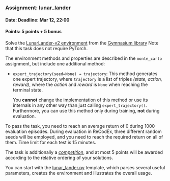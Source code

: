 ### Assignment: lunar_lander
#### Date: Deadline: Mar 12, 22:00
#### Points: 5 points + 5 bonus

Solve the [LunarLander-v2 environment](https://gymnasium.farama.org/environments/box2d/lunar_lander/)
from the [Gymnasium library](https://gymnasium.farama.org/) Note that this task
does not require PyTorch.

The environment methods and properties are described in the `monte_carlo` assignment,
but include one additional method:
- `expert_trajectory(seed=None) → trajectory`: This method generates one expert
  trajectory, where `trajectory` is a list of triples _(state, action, reward)_,
  where the _action_ and _reward_ is `None` when reaching the terminal state.

  You **cannot** change the implementation of this method or use its internals in
  any other way than just calling `expert_trajectory()`. Furthermore,
  you can use this method only during training, **not** during evaluation.

To pass the task, you need to reach an average return of 0 during 1000 evaluation episodes.
During evaluation in ReCodEx, three different random seeds will be employed, and
you need to reach the required return on all of them. Time limit for each test
is 15 minutes.

The task is additionally a [_competition_](https://ufal.mff.cuni.cz/courses/npfl139/2324-summer#competitions),
and at most 5 points will be awarded according to the relative ordering of your
solutions.

You can start with the [lunar_lander.py](https://github.com/ufal/npfl139/tree/master/labs/03/lunar_lander.py)
template, which parses several useful parameters, creates the environment
and illustrates the overall usage.
